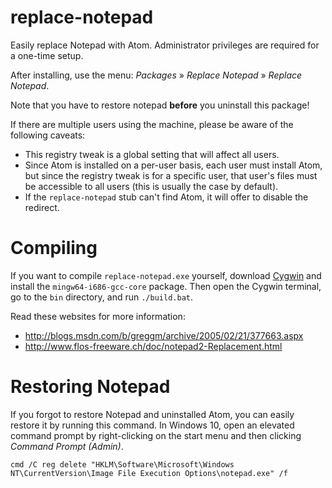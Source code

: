 # replace-notepad

Easily replace Notepad with Atom. Administrator privileges are required for a one-time setup.

After installing, use the menu: _Packages_ » _Replace Notepad_ » _Replace Notepad_.

Note that you have to restore notepad **before** you uninstall this package!

If there are multiple users using the machine, please be aware of the following caveats:
- This registry tweak is a global setting that will affect all users.
- Since Atom is installed on a per-user basis, each user must install Atom, but since the registry tweak is for a specific user, that user's files must be accessible to all users (this is usually the case by default).
- If the `replace-notepad` stub can't find Atom, it will offer to disable the redirect.

# Compiling

If you want to compile `replace-notepad.exe` yourself, download [Cygwin](https://cygwin.com/) and install the `mingw64-i686-gcc-core` package. Then open the Cygwin terminal, go to the `bin` directory, and run `./build.bat`.

Read these websites for more information:
- http://blogs.msdn.com/b/greggm/archive/2005/02/21/377663.aspx
- http://www.flos-freeware.ch/doc/notepad2-Replacement.html

# Restoring Notepad

If you forgot to restore Notepad and uninstalled Atom, you can easily restore it by running this command. In Windows 10, open an elevated command prompt by right-clicking on the start menu and then clicking _Command Prompt (Admin)_.

```shell
cmd /C reg delete "HKLM\Software\Microsoft\Windows NT\CurrentVersion\Image File Execution Options\notepad.exe" /f
```
